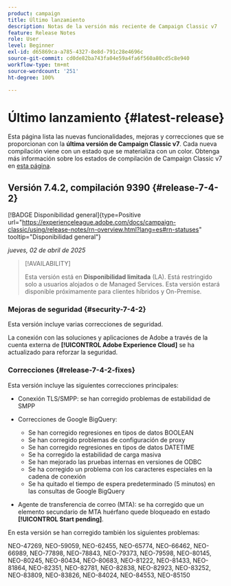 ```yaml
---
product: campaign
title: Último lanzamiento
description: Notas de la versión más reciente de Campaign Classic v7
feature: Release Notes
role: User
level: Beginner
exl-id: d65869ca-a785-4327-8e8d-791c28e4696c
source-git-commit: cd0de82ba743fa04e59a4fa6f560a80cd5c8e940
workflow-type: tm+mt
source-wordcount: '251'
ht-degree: 100%

---
```


# Último lanzamiento {#latest-release}

Esta página lista las nuevas funcionalidades, mejoras y correcciones que se proporcionan con la **última versión de Campaign Classic v7**. Cada nueva compilación viene con un estado que se materializa con un color. Obtenga más información sobre los estados de compilación de Campaign Classic v7 en [esta página](rn-overview.md).

## Versión 7.4.2, compilación 9390 {#release-7-4-2}

[!BADGE Disponibilidad general]{type=Positive url="https://experienceleague.adobe.com/docs/campaign-classic/using/release-notes/rn-overview.html?lang=es#rn-statuses" tooltip="Disponibilidad general"}

_jueves, 02 de abril de 2025_

>[!AVAILABILITY]
>
>Esta versión está en **Disponibilidad limitada** (LA). Está restringido solo a usuarios alojados o de Managed Services. Esta versión estará disponible próximamente para clientes híbridos y On-Premise.

<!--
### Compatibility updates {#comp-7-4-2}

This release comes with the following compatibility updates:

* JQuery library update: fixes multiple UI issues (reports, web apps)
* PostgreSQL 15 and 16

-->

### Mejoras de seguridad {#security-7-4-2}

Esta versión incluye varias correcciones de seguridad.

La conexión con las soluciones y aplicaciones de Adobe a través de la cuenta externa de **[!UICONTROL Adobe Experience Cloud]** se ha actualizado para reforzar la seguridad.

### Correcciones {#release-7-4-2-fixes}

Esta versión incluye las siguientes correcciones principales:

* Conexión TLS/SMPP: se han corregido problemas de estabilidad de SMPP

* Correcciones de Google BigQuery:

   * Se han corregido regresiones en tipos de datos BOOLEAN
   * Se han corregido problemas de configuración de proxy
   * Se han corregido regresiones en tipos de datos DATETIME
   * Se ha corregido la estabilidad de carga masiva
   * Se han mejorado las pruebas internas en versiones de ODBC
   * Se ha corregido un problema con los caracteres especiales en la cadena de conexión
   * Se ha quitado el tiempo de espera predeterminado (5 minutos) en las consultas de Google BigQuery

* Agente de transferencia de correo (MTA): se ha corregido que un elemento secundario de MTA huérfano quede bloqueado en estado **[!UICONTROL Start pending]**.

En esta versión se han corregido también los siguientes problemas:

NEO-47269, NEO-59059, NEO-62455, NEO-65774, NEO-66462, NEO-66989, NEO-77898, NEO-78843, NEO-79373, NEO-79598, NEO-80145, NEO-80245, NEO-80434, NEO-80683, NEO-81222, NEO-81433, NEO-81864, NEO-82351, NEO-82781, NEO-82838, NEO-82923, NEO-83252, NEO-83809, NEO-83826, NEO-84024, NEO-84553, NEO-85150

